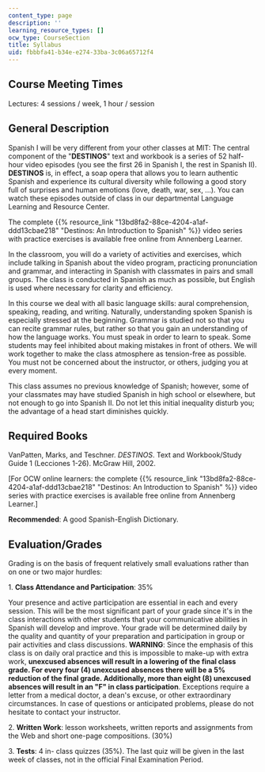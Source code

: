 ```yaml
---
content_type: page
description: ''
learning_resource_types: []
ocw_type: CourseSection
title: Syllabus
uid: fbbbfa41-b34e-e274-33ba-3c06a65712f4
---
```


Course Meeting Times
--------------------

Lectures: 4 sessions / week, 1 hour / session

General Description
-------------------

Spanish I will be very different from your other classes at MIT: The central component of the "**DESTINOS**" text and workbook is a series of 52 half-hour video episodes (you see the first 26 in Spanish I, the rest in Spanish II). **DESTINOS** is, in effect, a soap opera that allows you to learn authentic Spanish and experience its cultural diversity while following a good story full of surprises and human emotions (love, death, war, sex, ...). You can watch these episodes outside of class in our departmental Language Learning and Resource Center.

The complete {{% resource_link "13bd8fa2-88ce-4204-a1af-ddd13cbae218" "Destinos: An Introduction to Spanish" %}} video series with practice exercises is available free online from Annenberg Learner.

In the classroom, you will do a variety of activities and exercises, which include talking in Spanish about the video program, practicing pronunciation and grammar, and interacting in Spanish with classmates in pairs and small groups. The class is conducted in Spanish as much as possible, but English is used where necessary for clarity and efficiency.

In this course we deal with all basic language skills: aural comprehension, speaking, reading, and writing. Naturally, understanding spoken Spanish is especially stressed at the beginning. Grammar is studied not so that you can recite grammar rules, but rather so that you gain an understanding of how the language works. You must speak in order to learn to speak. Some students may feel inhibited about making mistakes in front of others. We will work together to make the class atmosphere as tension-free as possible. You must not be concerned about the instructor, or others, judging you at every moment.

This class assumes no previous knowledge of Spanish; however, some of your classmates may have studied Spanish in high school or elsewhere, but not enough to go into Spanish II. Do not let this initial inequality disturb you; the advantage of a head start diminishes quickly.

Required Books
--------------

VanPatten, Marks, and Teschner. _DESTINOS_. Text and Workbook/Study Guide 1 (Lecciones 1-26). McGraw Hill, 2002.

\[For OCW online learners: the complete {{% resource_link "13bd8fa2-88ce-4204-a1af-ddd13cbae218" "Destinos: An Introduction to Spanish" %}} video series with practice exercises is available free online from Annenberg Learner.\]

**Recommended**: A good Spanish-English Dictionary.

Evaluation/Grades
-----------------

Grading is on the basis of frequent relatively small evaluations rather than on one or two major hurdles:

1\. **Class Attendance and Participation**: 35%

Your presence and active participation are essential in each and every session. This will be the most significant part of your grade since it's in the class interactions with other students that your communicative abilities in Spanish will develop and improve. Your grade will be determined daily by the quality and quantity of your preparation and participation in group or pair activities and class discussions. **WARNING**: Since the emphasis of this class is on daily oral practice and this is impossible to make-up with extra work, **unexcused absences will result in a lowering of the final class grade. For every four (4) unexcused absences there will be a 5% reduction of the final grade. Additionally, more than eight (8) unexcused absences will result in an "F" in class participation**. Exceptions require a letter from a medical doctor, a dean's excuse, or other extraordinary circumstances. In case of questions or anticipated problems, please do not hesitate to contact your instructor.

2\. **Written Work**: lesson worksheets, written reports and assignments from the Web and short one-page compositions. (30%)

3\. **Tests**: 4 in- class quizzes (35%). The last quiz will be given in the last week of classes, not in the official Final Examination Period.